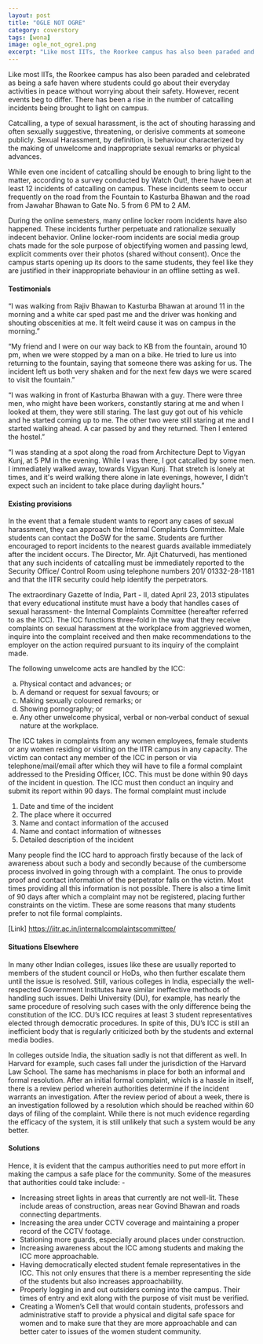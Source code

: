 ```yaml
---
layout: post
title: "OGLE NOT OGRE"
category: coverstory
tags: [wona]
image: ogle_not_ogre1.png
excerpt: "Like most IITs, the Roorkee campus has also been paraded and celebrated as being a safe haven where students could go about their everyday activities in peace without worrying about their safety. However, recent events beg to differ. There has been a rise in the number of catcalling incidents being brought to light on campus."
---
```

Like most IITs, the Roorkee campus has also been paraded and celebrated as being a safe haven where students could go about their everyday activities in peace without worrying about their safety. However, recent events beg to differ. There has been a rise in the number of catcalling incidents being brought to light on campus.  

Catcalling, a type of sexual harassment, is the act of shouting harassing and often sexually suggestive, threatening, or derisive comments at someone publicly. Sexual Harassment, by definition, is behaviour characterized by the making of unwelcome and inappropriate sexual remarks or physical advances. 

While even one incident of catcalling should be enough to bring light to the matter, according to a survey conducted by Watch Out!, there have been at least 12 incidents of catcalling on campus. These incidents seem to occur frequently on the road from the Fountain to Kasturba Bhawan and the road from Jawahar Bhawan to Gate No. 5 from 6 PM to 2 AM. 

During the online semesters, many online locker room incidents have also happened. These incidents further perpetuate and rationalize sexually indecent behavior. Online locker-room incidents are social media group chats made for the sole purpose of objectifying women and passing lewd, explicit comments over their photos (shared without consent). Once the campus starts opening up its doors to the same students, they feel like they are justified in their inappropriate behaviour in an offline setting as well.

#### **Testimonials**
“I was walking from Rajiv Bhawan to Kasturba Bhawan at around 11 in the morning and a white car sped past me and the driver was honking and shouting obscenities at me. It felt weird cause it was on campus in the morning.”

“My friend and I were on our way back to KB from the fountain, around 10 pm, when we were stopped by a man on a bike. He tried to lure us into returning to the fountain, saying that someone there was asking for us. The incident left us both very shaken and for the next few days we were scared to visit the fountain.”

“I was walking in front of Kasturba Bhawan with a guy. There were three men, who might have been workers, constantly staring at me and when I looked at them, they were still staring.
The last guy got out of his vehicle and he started coming up to me. The other two were still staring at me and I started walking ahead. A car passed by and they returned. Then I entered the hostel.”

“I was standing at a spot along the road from Architecture Dept to Vigyan Kunj, at 5 PM in the evening. While I was there, I got catcalled by some men. I immediately walked away, towards Vigyan Kunj.
That stretch is lonely at times, and it's weird walking there alone in late evenings, however, I didn't expect such an incident to take place during daylight hours.”

#### **Existing provisions**
In the event that a female student wants to report any cases of sexual harassment, they can approach the Internal Complaints Committee. Male students can contact the DoSW for the same. Students are further encouraged to report incidents to the nearest guards available immediately after the incident occurs. The Director, Mr. Ajit Chaturvedi, has mentioned that any such incidents of catcalling must be immediately reported to the Security Office/ Control Room using telephone numbers 201/ 01332-28-1181 and that the IITR security could help identify the perpetrators. 

The extraordinary Gazette of India, Part - II, dated April 23, 2013 stipulates that every educational institute must have a body that handles cases of sexual harassment- the Internal Complaints Committee (hereafter referred to as the ICC). The ICC functions three-fold in the way that they receive complaints on sexual harassment at the workplace from aggrieved women, inquire into the complaint received and then make recommendations to the employer on the action required pursuant to its inquiry of the complaint made.

The following unwelcome acts are handled by the ICC:
<ol type='a'>
<li>Physical contact and advances; or</li>
<li>A demand or request for sexual favours; or</li>
<li>Making sexually coloured remarks; or</li>
<li>Showing pornography; or</li>
<li>Any other unwelcome physical, verbal or non‐verbal conduct of sexual nature at the workplace.</li>
</ol>

The ICC takes in complaints from any women employees, female students or any women residing or visiting on the IITR campus in any capacity. The victim can contact any member of the ICC in person or via telephone/mail/email after which they will have to file a formal complaint addressed to the Presiding Officer, ICC. This must be done within 90 days of the incident in question. The ICC must then conduct an inquiry and submit its report within 90 days. The formal complaint must include
1. Date and time of the incident
2. The place where it occurred
3. Name and contact information of the accused
4. Name and contact information of witnesses
5. Detailed description of the incident

Many people find the ICC hard to approach firstly because of the lack of awareness about such a body and secondly because of the cumbersome process involved in going through with a complaint. The onus to provide proof and contact information of the perpetrator falls on the victim. Most times providing all this information is not possible. There is also a time limit of 90 days after which a complaint may not be registered, placing further constraints on the victim. These are some reasons that many students prefer to not file formal complaints.

\[Link] <a href="https://iitr.ac.in/internalcomplaintscommittee/" style="color:blue" ><u>https://iitr.ac.in/internalcomplaintscommittee/</u></a>

#### **Situations Elsewhere**
In many other Indian colleges, issues like these are usually reported to members of the student council or HoDs, who then further escalate them until the issue is resolved. Still, various colleges in India, especially the well-respected Government Institutes have similar ineffective methods of handling such issues. Delhi University (DU), for example, has nearly the same procedure of resolving such cases with the only difference being the constitution of the ICC. DU’s ICC requires at least 3 student representatives elected through democratic procedures. In spite of this, DU’s ICC is still an inefficient body that is regularly criticized both by the students and external media bodies. 

In colleges outside India, the situation sadly is not that different as well. In Harvard for example, such cases fall under the jurisdiction of the Harvard Law School. The same has mechanisms in place for both an informal and formal resolution. After an initial formal complaint, which is a hassle in itself, there is a review period wherein authorities determine if the incident warrants an investigation. After the review period of about a week, there is an investigation followed by a resolution which should be reached within 60 days of filing of the complaint. While there is not much evidence regarding the efficacy of the system, it is still unlikely that such a system would be any better.

#### **Solutions**
Hence, it is evident that the campus authorities need to put more effort in making the campus a safe place for the community. Some of the measures that authorities could take include: -
- Increasing street lights in areas that currently are not well-lit. These include areas of construction, areas near Govind Bhawan and roads connecting departments.
- Increasing the area under CCTV coverage and maintaining a proper record of the CCTV footage. 
- Stationing more guards, especially around places under construction.
- Increasing awareness about the ICC among students and making the ICC more approachable.
- Having democratically elected student female representatives in the ICC. This not only ensures that there is a member representing the side of the students but also increases approachability.
- Properly logging in and out outsiders coming into the campus. Their times of entry and exit along with the purpose of visit must be verified. 
- Creating a Women’s Cell that would contain students, professors and administrative staff to provide a physical and digital safe space for women and to make sure that they are more approachable and can better cater to issues of the women student community.
